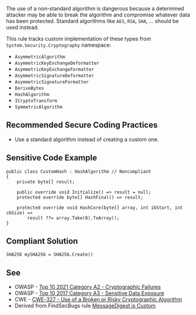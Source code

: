 The use of a non-standard algorithm is dangerous because a determined attacker may be able to break the algorithm and compromise whatever data has been protected. Standard algorithms like `AES`, `RSA`, `SHA`, …​ should be used instead.
 
This rule tracks custom implementation of these types from `System.Security.Cryptography` namespace:
 
- `AsymmetricAlgorithm`
- `AsymmetricKeyExchangeDeformatter`
- `AsymmetricKeyExchangeFormatter`
- `AsymmetricSignatureDeformatter`
- `AsymmetricSignatureFormatter`
- `DeriveBytes`
- `HashAlgorithm`
- `ICryptoTransform`
- `SymmetricAlgorithm`

## Recommended Secure Coding Practices

- Use a standard algorithm instead of creating a custom one.

## Sensitive Code Example

    public class CustomHash : HashAlgorithm // Noncompliant
    {
        private byte[] result;
    
        public override void Initialize() => result = null;
        protected override byte[] HashFinal() => result;
    
        protected override void HashCore(byte[] array, int ibStart, int cbSize) =>
            result ??= array.Take(8).ToArray();
    }

## Compliant Solution

    SHA256 mySHA256 = SHA256.Create()

## See

- OWASP - [Top 10 2021 Category A2 - Cryptographic Failures](https://owasp.org/Top10/A02_2021-Cryptographic_Failures/)
- OWASP - [Top 10 2017 Category A3 - Sensitive Data
  Exposure](https://owasp.org/www-project-top-ten/2017/A3_2017-Sensitive_Data_Exposure)
- CWE - [CWE-327 - Use of a Broken or Risky Cryptographic Algorithm](https://cwe.mitre.org/data/definitions/327)
- Derived from FindSecBugs rule [MessageDigest is Custom](https://h3xstream.github.io/find-sec-bugs/bugs.htm#CUSTOM_MESSAGE_DIGEST)